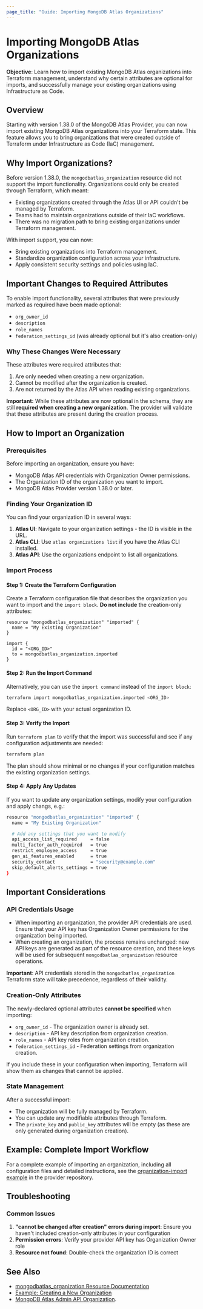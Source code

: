 ```yaml
---
page_title: "Guide: Importing MongoDB Atlas Organizations"
---
```


# Importing MongoDB Atlas Organizations

**Objective**: Learn how to import existing MongoDB Atlas organizations into Terraform management, understand why certain attributes are optional for imports, and successfully manage your existing organizations using Infrastructure as Code.

## Overview

Starting with version 1.38.0 of the MongoDB Atlas Provider, you can now import existing MongoDB Atlas organizations into your Terraform state. This feature allows you to bring organizations that were created outside of Terraform under Infrastructure as Code (IaC) management.

## Why Import Organizations?

Before version 1.38.0, the `mongodbatlas_organization` resource did not support the import functionality. Organizations could only be created through Terraform, which meant:

- Existing organizations created through the Atlas UI or API couldn't be managed by Terraform.
- Teams had to maintain organizations outside of their IaC workflows.
- There was no migration path to bring existing organizations under Terraform management.

With import support, you can now:
- Bring existing organizations into Terraform management.
- Standardize organization configuration across your infrastructure.
- Apply consistent security settings and policies using IaC.

## Important Changes to Required Attributes

To enable import functionality, several attributes that were previously marked as required have been made optional:

- `org_owner_id`
- `description` 
- `role_names`
- `federation_settings_id` (was already optional but it's also creation-only)

### Why These Changes Were Necessary

These attributes were required attributes that:
1. Are only needed when creating a new organization.
2. Cannot be modified after the organization is created.
3. Are not returned by the Atlas API when reading existing organizations.

**Important:** While these attributes are now optional in the schema, they are still **required when creating a new organization**. The provider will validate that these attributes are present during the creation process.

## How to Import an Organization

### Prerequisites

Before importing an organization, ensure you have:
- MongoDB Atlas API credentials with Organization Owner permissions.
- The Organization ID of the organization you want to import.
- MongoDB Atlas Provider version 1.38.0 or later.

### Finding Your Organization ID

You can find your organization ID in several ways:

1. **Atlas UI**: Navigate to your organization settings - the ID is visible in the URL.
2. **Atlas CLI**: Use `atlas organizations list` if you have the Atlas CLI installed.
3. **Atlas API**: Use the organizations endpoint to list all organizations.

### Import Process

#### Step 1: Create the Terraform Configuration

Create a Terraform configuration file that describes the organization you want to import and the `import block`. **Do not include** the creation-only attributes:

```hcl
resource "mongodbatlas_organization" "imported" {
  name = "My Existing Organization"
}

import {
  id = "<ORG_ID>"
  to = mongodbatlas_organization.imported
}

```

#### Step 2: Run the Import Command

Alternatively, you can use the `import command` instead of the `import block`:

```bash
terraform import mongodbatlas_organization.imported <ORG_ID>
```

Replace `<ORG_ID>` with your actual organization ID.

#### Step 3: Verify the Import

Run `terraform plan` to verify that the import was successful and see if any configuration adjustments are needed:

```bash
terraform plan
```

The plan should show minimal or no changes if your configuration matches the existing organization settings.

#### Step 4: Apply Any Updates

If you want to update any organization settings, modify your configuration and apply changs, e.g.:

```bash
resource "mongodbatlas_organization" "imported" {
  name = "My Existing Organization"

  # Add any settings that you want to modify
  api_access_list_required     = false
  multi_factor_auth_required   = true
  restrict_employee_access     = true
  gen_ai_features_enabled      = true
  security_contact             = "security@example.com"
  skip_default_alerts_settings = true
}
```

## Important Considerations

### API Credentials Usage  

- When importing an organization, the provider API credentials are used. Ensure that your API key has Organization Owner permissions for the organization being imported.
- When creating an organization, the process remains unchanged: new API keys are generated as part of the resource creation, and these keys will be used for subsequent `mongodbatlas_organization` resource operations.

**Important**: API credentials stored in the `mongodbatlas_organization` Terraform state will take precedence, regardless of their validity.

### Creation-Only Attributes

The newly-declared optional attributes **cannot be specified** when importing:
- `org_owner_id` - The organization owner is already set.
- `description` - API key description from organization creation.
- `role_names` - API key roles from organization creation.
- `federation_settings_id` - Federation settings from organization creation.

If you include these in your configuration when importing, Terraform will show them as changes that cannot be applied.

### State Management

After a successful import:
- The organization will be fully managed by Terraform.
- You can update any modifiable attributes through Terraform.
- The `private_key` and `public_key` attributes will be empty (as these are only generated during organization creation).

## Example: Complete Import Workflow

For a complete example of importing an organization, including all configuration files and detailed instructions, see the [organization-import example](https://github.com/mongodb/terraform-provider-mongodbatlas/tree/master/examples/mongodbatlas_organization/organization-import) in the provider repository.

## Troubleshooting

### Common Issues

1. **"cannot be changed after creation" errors during import**: Ensure you haven't included creation-only attributes in your configuration
2. **Permission errors**: Verify your provider API key has Organization Owner role
3. **Resource not found**: Double-check the organization ID is correct

## See Also

- [mongodbatlas_organization Resource Documentation](../resources/organization)
- [Example: Creating a New Organization](https://github.com/mongodb/terraform-provider-mongodbatlas/tree/master/examples/mongodbatlas_organization) 
- [MongoDB Atlas Admin API Organization](https://www.mongodb.com/docs/api/doc/atlas-admin-api-v2/group/endpoint-organizations).
